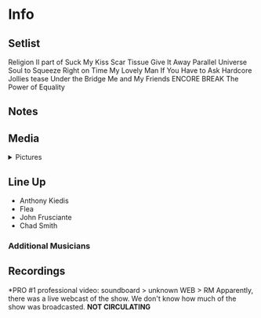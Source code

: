 # Info

## Setlist

Religion II part of
Suck My Kiss
Scar Tissue
Give It Away
Parallel Universe
Soul to Squeeze
Right on Time
My Lovely Man
If You Have to Ask
Hardcore Jollies tease
Under the Bridge
Me and My Friends
ENCORE BREAK
The Power of Equality

## Notes

## Media 

<details>
  <summary>Pictures</summary>
  <!--<img alt="Setlist" title="Setlist" src="_.jpg" height="200" />
  <img alt="Clipping" title="Clipping" src="_.jpg" height="200" />
  <img alt="Flyer" title="Flyer" src="_.jpg" height="200" />-->
</details>

## Line Up

* Anthony Kiedis
* Flea
* John Frusciante
* Chad Smith

### Additional Musicians

## Recordings

*PRO #1 professional video: soundboard > unknown WEB > RM Apparently, there was a live webcast of the show. We don't know how much of the show was broadcasted. **NOT CIRCULATING**
